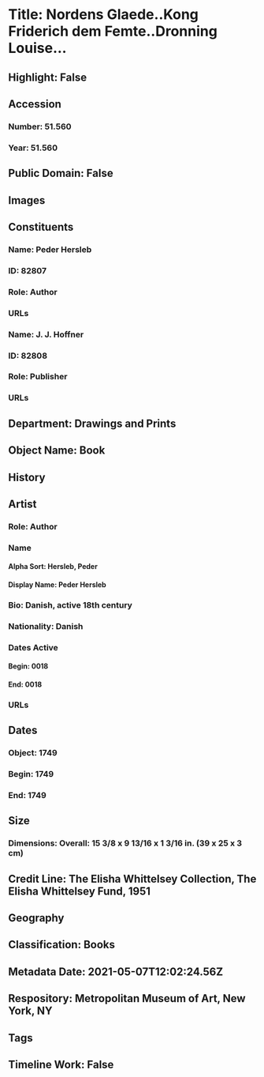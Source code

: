 # Title: Nordens Glaede..Kong Friderich dem Femte..Dronning Louise...
## Highlight: False
## Accession
### Number: 51.560
### Year: 51.560
## Public Domain: False
## Images
## Constituents
### Name: Peder Hersleb
### ID: 82807
### Role: Author
### URLs
### Name: J. J. Hoffner
### ID: 82808
### Role: Publisher
### URLs
## Department: Drawings and Prints
## Object Name: Book
## History
## Artist
### Role: Author
### Name
#### Alpha Sort: Hersleb, Peder
#### Display Name: Peder Hersleb
### Bio: Danish, active 18th century
### Nationality: Danish
### Dates Active
#### Begin: 0018
#### End: 0018
### URLs
## Dates
### Object: 1749
### Begin: 1749
### End: 1749
## Size
### Dimensions: Overall: 15 3/8 x 9 13/16 x 1 3/16 in. (39 x 25 x 3 cm)
## Credit Line: The Elisha Whittelsey Collection, The Elisha Whittelsey Fund, 1951
## Geography
## Classification: Books
## Metadata Date: 2021-05-07T12:02:24.56Z
## Respository: Metropolitan Museum of Art, New York, NY
## Tags
## Timeline Work: False